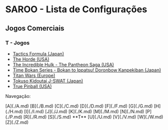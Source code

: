 # SAROO - Lista de Configurações

## Jogos Comerciais

### T - Jogos

- [Tactics Formula (Japan)](../../../Regions/Retails/Japan/T-34101G/README.md)
- [The Horde (USA)](../../../Regions/Retails/USA/T-15909H50/README.md)
- [The Incredible Hulk - The Pantheon Saga (USA)](../../../Regions/Retails/USA/T-7905H/README.md)
- [Time Bokan Series - Bokan to Ippatsu! Doronbow Kanpekiban (Japan)](../../../Regions/Retails/Japan/T-20607G/README.md)
- [Titan Wars (Europe)](../../../Regions/Retails/Europe/T-15911H50/README.md)
- [Tokuso Kidoutai J-SWAT (Japan)](../../../Regions/Retails/Japan/T-20602G/README.md)
- [True Pinball (USA)](../../../Regions/Retails/USA/T-16406H/README.md)

Navegação:

<!-- [# (0-9)](./09.md) --> [A](./A.md) [B](./B.md) [C](./C.md) [D](./D.md) <!-- [E](./E.md) --> [F](./F.md) [G](./G.md) [H](./H.md) [I](./I.md) [J](./J.md) [K](./K.md) <!-- [L](./L.md) --> [M](./M.md) [N](./N.md) <!-- [O](./O.md) --> [P](./P.md) <!-- [Q](./Q.md) --> [R](./R.md) [S](./S.md) **T** [U](./U.md) [V](./V.md) [W](./W.md) <!-- [X](./X.md) --> <!-- [Y](./Y.md) --> [Z](./Z.md)
